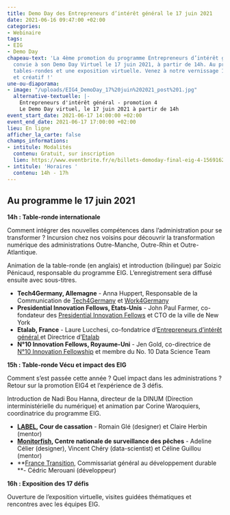 ```yaml
---
title: Demo Day des Entrepreneurs d’intérêt général le 17 juin 2021
date: 2021-06-16 09:47:00 +02:00
categories:
- Webinaire
tags:
- EIG
- Demo Day
chapeau-text: 'La 4ème promotion du programme Entrepreneurs d’intérêt général vous
  convie à son Demo Day Virtuel le 17 juin 2021, à partir de 14h. Au programme : deux
  tables-rondes et une exposition virtuelle. Venez à notre vernissage 100% numérique
  et créatif !'
une-ou-diaporama:
- image: "/uploads/EIG4_DemoDay_17%20juin%202021_post%201.jpg"
  alternative-textuelle: |-
    Entrepreneurs d'intérêt général - promotion 4
    Le Demo Day virtuel, le 17 juin 2021 à partir de 14h
event_start_date: 2021-06-17 14:00:00 +02:00
event_end_date: 2021-06-17 17:00:00 +02:00
lieu: En ligne
afficher_la_carte: false
champs_informations:
- intitule: Modalités
  contenu: Gratuit, sur inscription
  lien: https://www.eventbrite.fr/e/billets-demoday-final-eig-4-156916299877
- intitule: 'Horaires '
  contenu: 14h - 17h
---
```


## Au programme le 17 juin 2021

**14h : Table-ronde internationale**

Comment intégrer des nouvelles compétences dans l’administration pour se transformer ?
Incursion chez nos voisins pour découvrir la transformation numérique des administrations Outre-Manche, Outre-Rhin et Outre-Atlantique.

Animation de la table-ronde (en anglais) et introduction (bilingue) par Soizic Pénicaud, responsable du programme EIG. L’enregistrement sera diffusé ensuite avec sous-titres.

* **Tech4Germany, Allemagne** - Anna Huppert, Responsable de la Communication de [Tech4Germany](https://tech.4germany.org/ "https://tech.4germany.org/") et [Work4Germany](https://work.4germany.org/ "https://work.4germany.org/")
* **Presidential Innovation Fellows, Etats-Unis** - John Paul Farmer, co-fondateur des [Presidential Innovation Fellows](https://presidentialinnovationfellows.gov/ "https://presidentialinnovationfellows.gov/") et CTO de la ville de New York
* **Etalab, France** - Laure Lucchesi, co-fondatrice d’[Entrepreneurs d’intérêt général ](https://entrepreneur-interet-general.etalab.gouv.fr/ "https://entrepreneur-interet-general.etalab.gouv.fr/")et Directrice d’[Etalab](https://www.etalab.gouv.fr/ "https://www.etalab.gouv.fr/")
* **N°10 Innovation Fellows, Royaume-Uni** - Jen Gold, co-directrice de [N°10 Innovation Fellowship](https://no10innovationfellows.campaign.gov.uk/ "https://no10innovationfellows.campaign.gov.uk/") et membre du No. 10 Data Science Team


**15h : Table-ronde Vécu et impact des EIG**

Comment s’est passée cette année ? Quel impact dans les administrations ? Retour sur la promotion EIG4 et l’expérience de 3 défis.

Introduction de Nadi Bou Hanna, directeur de la DINUM (Direction interministérielle du numérique) et animation par Corine Waroquiers, coordinatrice du programme EIG.

* **[LABEL](https://entrepreneur-interet-general.etalab.gouv.fr/defis/2020/label.html "https://entrepreneur-interet-general.etalab.gouv.fr/defis/2020/label.html"), Cour de cassation** - Romain Glé (designer) et Claire Herbin (mentor)
* **[Monitorfish](https://entrepreneur-interet-general.etalab.gouv.fr/defis/2020/monitorfish.html "https://entrepreneur-interet-general.etalab.gouv.fr/defis/2020/monitorfish.html"), Centre nationale de surveillance des pêches** - Adeline Célier (designer), Vincent Chéry (data-scientist) et Céline Guillou (mentor)
* **[France Transition](https://entrepreneur-interet-general.etalab.gouv.fr/defis/2020/france-transition.html "https://entrepreneur-interet-general.etalab.gouv.fr/defis/2020/france-transition.html"), Commissariat général au développement durable **- Cédric Merouani (développeur)


**16h : Exposition des 17 défis**

Ouverture de l’exposition virtuelle, visites guidées thématiques et rencontres avec les équipes EIG.